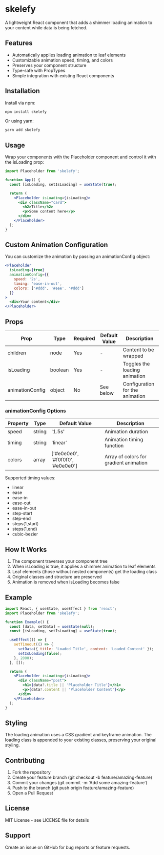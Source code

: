 # skelefy

A lightweight React component that adds a shimmer loading animation to your content while data is being fetched.

## Features

- Automatically applies loading animation to leaf elements
- Customizable animation speed, timing, and colors
- Preserves your component structure
- Type-safe with PropTypes
- Simple integration with existing React components

## Installation

Install via npm:

```bash
npm install skelefy
```

Or using yarn:

```bash
yarn add skelefy
```

## Usage

Wrap your components with the Placeholder component and control it with the isLoading prop:

```jsx
import Placeholder from 'skelefy';

function App() {
  const [isLoading, setIsLoading] = useState(true);

  return (
    <Placeholder isLoading={isLoading}>
      <div className="card">
        <h2>Title</h2>
        <p>Some content here</p>
      </div>
    </Placeholder>
  );
}
```

## Custom Animation Configuration

You can customize the animation by passing an animationConfig object:

```jsx
<Placeholder
  isLoading={true}
  animationConfig={{
    speed: '2s',
    timing: 'ease-in-out',
    colors: ['#ddd', '#eee', '#ddd']
  }}
>
  <div>Your content</div>
</Placeholder>
```

## Props

| Prop            | Type     | Required | Default Value                          | Description                                      |
|-----------------|----------|----------|----------------------------------------|-------------------------------------------------|
| children        | node     | Yes      | -                                      | Content to be wrapped                            |
| isLoading       | boolean  | Yes      | -                                      | Toggles the loading animation                    |
| animationConfig | object   | No       | See below                             | Configuration for the animation                  |

### animationConfig Options

| Property | Type   | Default Value            | Description                                  |
|----------|--------|--------------------------|---------------------------------------------|
| speed    | string | '1.5s'                  | Animation duration                           |
| timing   | string | 'linear'                | Animation timing function                    |
| colors   | array  | ['#e0e0e0', '#f0f0f0', '#e0e0e0'] | Array of colors for gradient animation |

Supported timing values:
- linear
- ease
- ease-in
- ease-out
- ease-in-out
- step-start
- step-end
- steps(1,start)
- steps(1,end)
- cubic-bezier

## How It Works

1. The component traverses your component tree
2. When isLoading is true, it applies a shimmer animation to leaf elements
3. Leaf elements (those without nested components) get the loading class
4. Original classes and structure are preserved
5. Animation is removed when isLoading becomes false

## Example

```jsx
import React, { useState, useEffect } from 'react';
import Placeholder from 'skelefy';

function Example() {
  const [data, setData] = useState(null);
  const [isLoading, setIsLoading] = useState(true);

  useEffect(() => {
    setTimeout(() => {
      setData({ title: 'Loaded Title', content: 'Loaded Content' });
      setIsLoading(false);
    }, 2000);
  }, []);

  return (
    <Placeholder isLoading={isLoading}>
      <div className="post">
        <h1>{data?.title || 'Placeholder Title'}</h1>
        <p>{data?.content || 'Placeholder Content'}</p>
      </div>
    </Placeholder>
  );
}
```

## Styling

The loading animation uses a CSS gradient and keyframe animation. The loading class is appended to your existing classes, preserving your original styling.

## Contributing

1. Fork the repository
2. Create your feature branch (git checkout -b feature/amazing-feature)
3. Commit your changes (git commit -m 'Add some amazing-feature')
4. Push to the branch (git push origin feature/amazing-feature)
5. Open a Pull Request

## License

MIT License - see LICENSE file for details

## Support

Create an issue on GitHub for bug reports or feature requests.